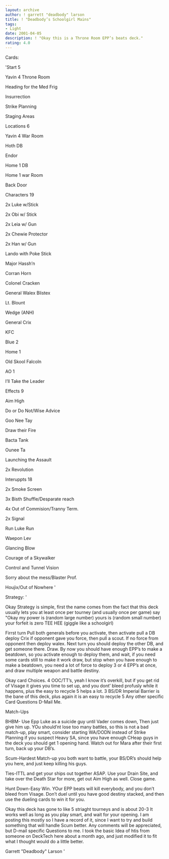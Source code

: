 ```yaml
---
layout: archive
author: ! garrett "deadbody" larson
title: ! "Deadbody’s Schoolgirl Mains"
tags:
- Light
date: 2001-04-05
description: ! "Okay this is a Throne Room EPP’s beats deck."
rating: 4.0
---
```

Cards: 

'Start 5

Yavin 4 Throne Room

Heading for the Med Frig

Insurrection

Strike Planning

Staging Areas


Locations 6

Yavin 4 War Room

Hoth DB

Endor

Home 1 DB

Home 1 war Room

Back Door


Characters 19

2x Luke w/Stick

2x Obi w/ Stick

2x Leia w/ Gun

2x Chewie Protector

2x Han w/ Gun

Lando with Poke Stick

Major Hassh’n

Corran Horn

Colonel Cracken

General Walex Blistex

Lt. Blount

Wedge (ANH)

General Crix

KFC


Blue 2

Home 1 

Old Skool Falcoln


AO 1

I’ll Take the Leader


Effects 9

Aim High

Do or Do Not/Wise Advice

Goo Nee Tay

Draw their Fire

Bacta Tank

Ounee Ta

Launching the Assault

2x Revolution


Interuppts 18

2x Smoke Screen

3x Bisth Shuffle/Desparate reach

4x Out of Commision/Tranny Term.

2x Signal

Run Luke Run

Waepon Lev

Glancing Blow

Courage of a Skywalker

Control and Tunnel Vision

Sorry about the mess/Blaster Prof.

Houjix/Out of Nowhere '

Strategy: '

Okay Strategy is simple, first the name comes from the fact that this deck usually lets you at least once per tourney (and usually once per game) say "Okay my power is (random large number) yours is (random small number) your forfeit is zero TEE HEE (giggle like a schoolgirl)


Firrst turn Pull both generals before you activate, then activate pull a DB deploy Crix if opponent gave you force, then pull a scout.  If no force from opponent then deploy walex.  Next turn you should deploy the other DB, and get someone there.  Draw.  By now you should have enough EPP’s to make a beatdown, so you activate enough to deploy them, and wait, if you need some cards still to make it work draw, but stop when you have enough to make a beatdown, you need a lot of force to deploy 3 or 4 EPP’s at once, and draw multiple weapon and battle destiny.


Okay card Choices.  4 OOC/TT’s, yeah I know it’s overkill, but if you get rid of Visage it gives you time to set up, and you dont’ bleed profusly while it happens, plus the easy to recycle 5 helps a lot. 3 BS/DR Imperial Barrier is the bane of this deck, plus again it is an easy to recycle 5  Any other specific Card Questions D-Mail Me.


Match-Ups


BHBM- Use Epp Luke as a suicide guy until Vader comes down, Then just give him up.  YOu should’nt lose too many battles, so this is not a bad match-up, play smart, consider starting WA/DODN instead of Strike Planning if you suspect Heavy SA, since you have enough CHeap guys in the deck you should get 1 opening hand.  Watch out for Mara after their first turn, back up your DB’s.


Scum-Hardest Match-up you both want to battle, your BS/DR’s should help you here, and just keep killing his guys.


Ties-ITTL and get your ships out together ASAP.  Use your Drain Site, and take over the Death Star for more, get out Aim High as well.  Close game.


Hunt Down-Easy Win.  YOur EPP beats will kill everybody, and you don’t bleed from Visage. Don’t duel until you have good destiny stacked, and then use the dueling cards to win it for you.


Okay this deck has gone to like 5 striaght tourneys and is about 20-3  It works well as long as you play smart, and wait for your opening.  I am posting this mostly so I have a record of it, since I want to try and build something that will handle Scum better.  Any comments will be appreciated, but D-mail specific Questions to me.  I took the basic Idea of htis from someone on DeckTech here about a month ago, and just modified it to fit what I thought would do a little better.


Garrett "Deadbody" Larson '